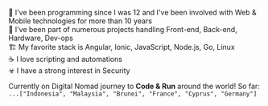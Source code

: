 👶 I've been programming since I was 12 and I've been involved with Web & Mobile technologies for more than 10 years  
🔨 I've been part of numerous projects handling Front-end, Back-end, Hardware, Dev-ops  
🏗 My favorite stack is Angular, Ionic, JavaScript, Node.js, Go, Linux  
☕ I love scripting and automations  
☣ I have a strong interest in Security  
  
  
Currently on Digital Nomad journey to **Code & Run** around the world! So far: `...["Indonesia", "Malaysia", "Brunei", "France", "Cyprus", "Germany"]`
